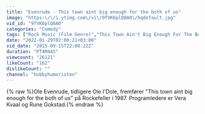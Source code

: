 ```yaml
---
title: "Evenrude - This town aint big enough for the both of us"
image: "https:\/\/i.ytimg.com\/vi\/9fVK6plQ8A0\/hqdefault.jpg"
vid_id: "9fVK6plQ8A0"
categories: "Comedy"
tags: ["Rock Music (Film Genre)","This Town Ain't Big Enough For The Both Of Us"]
date: "2022-01-29T02:00:21+03:00"
vid_date: "2015-09-15T22:00:22Z"
duration: "PT4M44S"
viewcount: "26121"
likeCount: "162"
dislikeCount: ""
channel: "hobbyhumoristen"
---
```

{% raw %}Ole Evenrude, tidligere Ole I'Dole, fremfører &quot;This town aint big enough for the both of us&quot; på Rockefeller i 1987. Programledere er Vera Kvaal og Rune Gokstad.{% endraw %}

